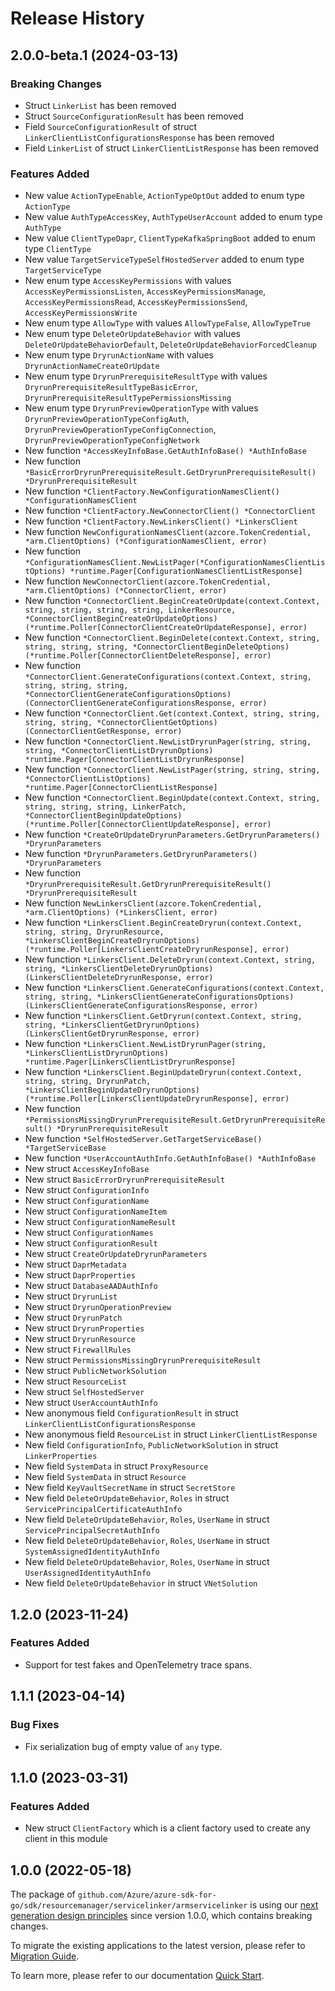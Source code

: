 # Release History

## 2.0.0-beta.1 (2024-03-13)
### Breaking Changes

- Struct `LinkerList` has been removed
- Struct `SourceConfigurationResult` has been removed
- Field `SourceConfigurationResult` of struct `LinkerClientListConfigurationsResponse` has been removed
- Field `LinkerList` of struct `LinkerClientListResponse` has been removed

### Features Added

- New value `ActionTypeEnable`, `ActionTypeOptOut` added to enum type `ActionType`
- New value `AuthTypeAccessKey`, `AuthTypeUserAccount` added to enum type `AuthType`
- New value `ClientTypeDapr`, `ClientTypeKafkaSpringBoot` added to enum type `ClientType`
- New value `TargetServiceTypeSelfHostedServer` added to enum type `TargetServiceType`
- New enum type `AccessKeyPermissions` with values `AccessKeyPermissionsListen`, `AccessKeyPermissionsManage`, `AccessKeyPermissionsRead`, `AccessKeyPermissionsSend`, `AccessKeyPermissionsWrite`
- New enum type `AllowType` with values `AllowTypeFalse`, `AllowTypeTrue`
- New enum type `DeleteOrUpdateBehavior` with values `DeleteOrUpdateBehaviorDefault`, `DeleteOrUpdateBehaviorForcedCleanup`
- New enum type `DryrunActionName` with values `DryrunActionNameCreateOrUpdate`
- New enum type `DryrunPrerequisiteResultType` with values `DryrunPrerequisiteResultTypeBasicError`, `DryrunPrerequisiteResultTypePermissionsMissing`
- New enum type `DryrunPreviewOperationType` with values `DryrunPreviewOperationTypeConfigAuth`, `DryrunPreviewOperationTypeConfigConnection`, `DryrunPreviewOperationTypeConfigNetwork`
- New function `*AccessKeyInfoBase.GetAuthInfoBase() *AuthInfoBase`
- New function `*BasicErrorDryrunPrerequisiteResult.GetDryrunPrerequisiteResult() *DryrunPrerequisiteResult`
- New function `*ClientFactory.NewConfigurationNamesClient() *ConfigurationNamesClient`
- New function `*ClientFactory.NewConnectorClient() *ConnectorClient`
- New function `*ClientFactory.NewLinkersClient() *LinkersClient`
- New function `NewConfigurationNamesClient(azcore.TokenCredential, *arm.ClientOptions) (*ConfigurationNamesClient, error)`
- New function `*ConfigurationNamesClient.NewListPager(*ConfigurationNamesClientListOptions) *runtime.Pager[ConfigurationNamesClientListResponse]`
- New function `NewConnectorClient(azcore.TokenCredential, *arm.ClientOptions) (*ConnectorClient, error)`
- New function `*ConnectorClient.BeginCreateOrUpdate(context.Context, string, string, string, string, LinkerResource, *ConnectorClientBeginCreateOrUpdateOptions) (*runtime.Poller[ConnectorClientCreateOrUpdateResponse], error)`
- New function `*ConnectorClient.BeginDelete(context.Context, string, string, string, string, *ConnectorClientBeginDeleteOptions) (*runtime.Poller[ConnectorClientDeleteResponse], error)`
- New function `*ConnectorClient.GenerateConfigurations(context.Context, string, string, string, string, *ConnectorClientGenerateConfigurationsOptions) (ConnectorClientGenerateConfigurationsResponse, error)`
- New function `*ConnectorClient.Get(context.Context, string, string, string, string, *ConnectorClientGetOptions) (ConnectorClientGetResponse, error)`
- New function `*ConnectorClient.NewListDryrunPager(string, string, string, *ConnectorClientListDryrunOptions) *runtime.Pager[ConnectorClientListDryrunResponse]`
- New function `*ConnectorClient.NewListPager(string, string, string, *ConnectorClientListOptions) *runtime.Pager[ConnectorClientListResponse]`
- New function `*ConnectorClient.BeginUpdate(context.Context, string, string, string, string, LinkerPatch, *ConnectorClientBeginUpdateOptions) (*runtime.Poller[ConnectorClientUpdateResponse], error)`
- New function `*CreateOrUpdateDryrunParameters.GetDryrunParameters() *DryrunParameters`
- New function `*DryrunParameters.GetDryrunParameters() *DryrunParameters`
- New function `*DryrunPrerequisiteResult.GetDryrunPrerequisiteResult() *DryrunPrerequisiteResult`
- New function `NewLinkersClient(azcore.TokenCredential, *arm.ClientOptions) (*LinkersClient, error)`
- New function `*LinkersClient.BeginCreateDryrun(context.Context, string, string, DryrunResource, *LinkersClientBeginCreateDryrunOptions) (*runtime.Poller[LinkersClientCreateDryrunResponse], error)`
- New function `*LinkersClient.DeleteDryrun(context.Context, string, string, *LinkersClientDeleteDryrunOptions) (LinkersClientDeleteDryrunResponse, error)`
- New function `*LinkersClient.GenerateConfigurations(context.Context, string, string, *LinkersClientGenerateConfigurationsOptions) (LinkersClientGenerateConfigurationsResponse, error)`
- New function `*LinkersClient.GetDryrun(context.Context, string, string, *LinkersClientGetDryrunOptions) (LinkersClientGetDryrunResponse, error)`
- New function `*LinkersClient.NewListDryrunPager(string, *LinkersClientListDryrunOptions) *runtime.Pager[LinkersClientListDryrunResponse]`
- New function `*LinkersClient.BeginUpdateDryrun(context.Context, string, string, DryrunPatch, *LinkersClientBeginUpdateDryrunOptions) (*runtime.Poller[LinkersClientUpdateDryrunResponse], error)`
- New function `*PermissionsMissingDryrunPrerequisiteResult.GetDryrunPrerequisiteResult() *DryrunPrerequisiteResult`
- New function `*SelfHostedServer.GetTargetServiceBase() *TargetServiceBase`
- New function `*UserAccountAuthInfo.GetAuthInfoBase() *AuthInfoBase`
- New struct `AccessKeyInfoBase`
- New struct `BasicErrorDryrunPrerequisiteResult`
- New struct `ConfigurationInfo`
- New struct `ConfigurationName`
- New struct `ConfigurationNameItem`
- New struct `ConfigurationNameResult`
- New struct `ConfigurationNames`
- New struct `ConfigurationResult`
- New struct `CreateOrUpdateDryrunParameters`
- New struct `DaprMetadata`
- New struct `DaprProperties`
- New struct `DatabaseAADAuthInfo`
- New struct `DryrunList`
- New struct `DryrunOperationPreview`
- New struct `DryrunPatch`
- New struct `DryrunProperties`
- New struct `DryrunResource`
- New struct `FirewallRules`
- New struct `PermissionsMissingDryrunPrerequisiteResult`
- New struct `PublicNetworkSolution`
- New struct `ResourceList`
- New struct `SelfHostedServer`
- New struct `UserAccountAuthInfo`
- New anonymous field `ConfigurationResult` in struct `LinkerClientListConfigurationsResponse`
- New anonymous field `ResourceList` in struct `LinkerClientListResponse`
- New field `ConfigurationInfo`, `PublicNetworkSolution` in struct `LinkerProperties`
- New field `SystemData` in struct `ProxyResource`
- New field `SystemData` in struct `Resource`
- New field `KeyVaultSecretName` in struct `SecretStore`
- New field `DeleteOrUpdateBehavior`, `Roles` in struct `ServicePrincipalCertificateAuthInfo`
- New field `DeleteOrUpdateBehavior`, `Roles`, `UserName` in struct `ServicePrincipalSecretAuthInfo`
- New field `DeleteOrUpdateBehavior`, `Roles`, `UserName` in struct `SystemAssignedIdentityAuthInfo`
- New field `DeleteOrUpdateBehavior`, `Roles`, `UserName` in struct `UserAssignedIdentityAuthInfo`
- New field `DeleteOrUpdateBehavior` in struct `VNetSolution`


## 1.2.0 (2023-11-24)
### Features Added

- Support for test fakes and OpenTelemetry trace spans.


## 1.1.1 (2023-04-14)
### Bug Fixes

- Fix serialization bug of empty value of `any` type.


## 1.1.0 (2023-03-31)
### Features Added

- New struct `ClientFactory` which is a client factory used to create any client in this module


## 1.0.0 (2022-05-18)

The package of `github.com/Azure/azure-sdk-for-go/sdk/resourcemanager/servicelinker/armservicelinker` is using our [next generation design principles](https://azure.github.io/azure-sdk/general_introduction.html) since version 1.0.0, which contains breaking changes.

To migrate the existing applications to the latest version, please refer to [Migration Guide](https://aka.ms/azsdk/go/mgmt/migration).

To learn more, please refer to our documentation [Quick Start](https://aka.ms/azsdk/go/mgmt).